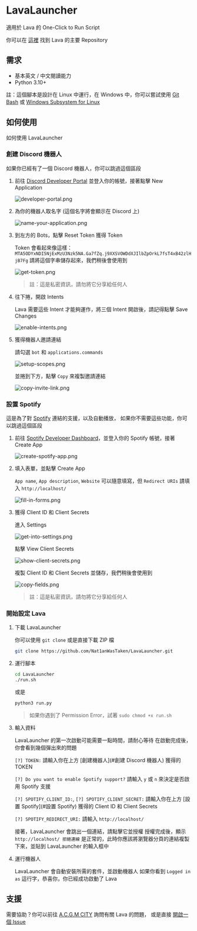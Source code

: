 # LavaLauncher

適用於 Lava 的 One-Click to Run Script

你可以在 [這裡](https://github.com/Nat1anWasTaken/Lava) 找到 Lava 的主要 Repository

## 需求

- 基本英文 / 中文閱讀能力
- Python 3.10+

註：這個腳本是設計在 Linux 中運行，在 Windows 中，你可以嘗試使用
[Git Bash](https://git-scm.com/) 或 [Windows Subsystem for Linux](https://learn.microsoft.com/zh-tw/windows/wsl/install)

## 如何使用

如何使用 LavaLauncher

### 創建 Discord 機器人

如果你已經有了一個 Discord 機器人，你可以跳過這個區段

1. 前往 [Discord Developer Portal](https://discord.com/developers) 並登入你的帳號，接著點擊 New Application

   ![developer-portal.png](img/discord/developer-portal.png)

2. 為你的機器人取名字 (這個名字將會顯示在 Discord 上)

   ![name-your-application.png](img/discord/name-your-application.png)

3. 到左方的 Bots，點擊 Reset Token 獲得 Token

   Token 會看起來像這樣：`MTA5ODYxNDI5NjExMzU3Nzk5NA.Ga7fZq.j9XXSVOWDdXJIlbZpOrkL7fsT4xB42zlHjB7Fg`
   請將這個字串儲存起來，我們稍後會使用到

   ![get-token.png](img/discord/get-token.png)

   > 註：這是私密資訊，請勿將它分享給任何人

4. 往下捲，開啟 Intents

   Lava 需要這些 Intent 才能夠運作，將三個 Intent 開啟後，請記得點擊 Save Changes

   ![enable-intents.png](img/discord/enable-intents.png)

5. 獲得機器人邀請連結

   請勾選 `bot` 和 `applications.commands`

   ![setup-scopes.png](img/discord/setup-scopes.png)

   並捲到下方，點擊 `Copy` 來複製邀請連結

   ![copy-invite-link.png](img/discord/copy-invite-link.png)

### 設置 Spotify

這是為了對 [Spotify](https://open.spotify.com/) 連結的支援，以及自動播放，
如果你不需要這些功能，你可以跳過這個區段

1. 前往 [Spotify Developer Dashboard](https://developer.spotify.com/dashboard/)，並登入你的 Spotify 帳號，接著 Create App

   ![create-spotify-app.png](img/spotify/create-spotify-app.png)

2. 填入表單，並點擊 Create App

   `App name`, `App description`, `Website` 可以隨意填寫，但 `Redirect URIs` 請填入 `http://localhost/`

   ![fill-in-forms.png](img/spotify/fill-in-forms.png)

3. 獲得 Client ID 和 Client Secrets

   進入 Settings

   ![get-into-settings.png](img/spotify/get-into-settings.png)

   點擊 View Client Secrets

   ![show-client-secrets.png](img/spotify/view-client-secrets.png)

   複製 Client ID 和 Client Secrets 並儲存，我們稍後會使用到

   ![copy-fields.png](img/spotify/copy-fields.png)

   > 註：這是私密資訊，請勿將它分享給任何人

### 開始設定 Lava

1. 下載 LavaLauncher

   你可以使用 `git clone` 或是直接下載 ZIP 檔

   ```bash
   git clone https://github.com/Nat1anWasTaken/LavaLauncher.git
   ```

2. 運行腳本

    ```bash
    cd LavaLauncher
    ./run.sh
    ```
   或是
   ```bash
   python3 run.py
   ```

   > 如果你遇到了 Permission Error，試著 `sudo chmod +x run.sh`

3. 輸入資料

   LavaLauncher 的第一次啟動可能需要一點時間，請耐心等待
   在啟動完成後，你會看到幾個彈出來的問題

   `[?] TOKEN:`
   請輸入你在上方 [創建機器人](#創建 Discord 機器人) 獲得的 TOKEN

   `[?] Do you want to enable Spotify support?`
   請輸入 `y` 或 `n` 來決定是否啟用 Spotify 支援

   `[?] SPOTIFY_CLIENT_ID:`, `[?] SPOTIFY_CLIENT_SECRET:`
   請輸入你在上方 [設置 Spotify](#設置 Spotify) 獲得的 Client ID 和 Client Secrets

   `[?] SPOTIFY_REDIRECT_URI:`
   請輸入 `http://localhost/`

   接著，LavaLauncher 會跳出一個連結，請點擊它並授權
   授權完成後，顯示 `http://localhost/ 拒絕連線` 是正常的，此時你應該將瀏覽器分頁的連結複製下來，並貼到 LavaLauncher 的輸入框中

4. 運行機器人

   LavaLauncher 會自動安裝所需的套件，並啟動機器人
   如果你看到 `Logged in as` 這行字，恭喜你，你已經成功啟動了 Lava

## 支援

需要協助？你可以前往 [A.C.G.M CITY](https://discord.gg/acgmcity) 詢問有關 Lava 的問題，
或是直接 [開啟一個 Issue](https://github.com/Nat1anWasTaken/LavaLauncher/issues)
